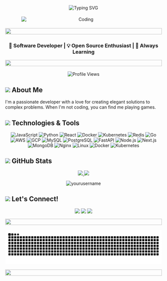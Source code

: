 <div align="center">
  <img src="https://readme-typing-svg.herokuapp.com?font=Fira+Code&size=30&duration=3000&pause=1000&color=2BBC8A&center=true&vCenter=true&width=600&lines=Hi+there%2C+I'm+Boluwatife+Ade-ojo;Welcome+to+my+GitHub!" alt="Typing SVG" />
  
  <img src="https://user-images.githubusercontent.com/55389276/140866485-8fb1c876-9a8f-4d6a-98dc-08c4981eaf70.gif" alt="Coding" width="400" style="display: block; margin: 20px auto;" />
</div>

<p align="center">
  <img src="https://i.imgur.com/dBaSKWF.gif" height="20" width="100%">
</p>

<h3 align="center">🚀 Software Developer | 💡 Open Source Enthusiast | 🌱 Always Learning</h3>

<p align="center">
  <img src="https://i.imgur.com/dBaSKWF.gif" height="20" width="100%">
</p>

<div align="center">
  
  ![Profile Views](https://komarev.com/ghpvc/?username=bolexs&color=blueviolet&style=flat-square&label=Profile+Views)
  
</div>

## <img src="https://media2.giphy.com/media/QssGEmpkyEOhBCb7e1/giphy.gif?cid=ecf05e47a0n3gi1bfqntqmob8g9aid1oyj2wr3ds3mg700bl&rid=giphy.gif" width="25"> About Me

I'm a passionate developer with a love for creating elegant solutions to complex problems. When I'm not coding, you can find me playing games.

## <img src="https://media2.giphy.com/media/QssGEmpkyEOhBCb7e1/giphy.gif?cid=ecf05e47a0n3gi1bfqntqmob8g9aid1oyj2wr3ds3mg700bl&rid=giphy.gif" width="25"> Technologies & Tools

<p align="center">
  <img src="https://img.shields.io/badge/JavaScript-%23F7DF1E.svg?style=for-the-badge&logo=javascript&logoColor=black" alt="JavaScript">
  <img src="https://img.shields.io/badge/Python-%233776AB.svg?style=for-the-badge&logo=python&logoColor=white" alt="Python">
  <img src="https://img.shields.io/badge/React-%2361DAFB.svg?style=for-the-badge&logo=react&logoColor=black" alt="React">
  <img src="https://img.shields.io/badge/Docker-%232496ED.svg?style=for-the-badge&logo=docker&logoColor=white" alt="Docker">
  <img src="https://img.shields.io/badge/Kubernetes-%23326CE5.svg?style=for-the-badge&logo=kubernetes&logoColor=white" alt="Kubernetes">
  <img src="https://img.shields.io/badge/Redis-%23DC382D.svg?style=for-the-badge&logo=redis&logoColor=white" alt="Redis">
  <img src="https://img.shields.io/badge/Go-%2300ADD8.svg?style=for-the-badge&logo=go&logoColor=white" alt="Go">
  <img src="https://img.shields.io/badge/AWS-%23232F3E.svg?style=for-the-badge&logo=amazon-aws&logoColor=white" alt="AWS">
  <img src="https://img.shields.io/badge/GCP-%234285F4.svg?style=for-the-badge&logo=google-cloud&logoColor=white" alt="GCP">
  <img src="https://img.shields.io/badge/MySQL-%234479A1.svg?style=for-the-badge&logo=mysql&logoColor=white" alt="MySQL">
  <img src="https://img.shields.io/badge/PostgreSQL-%23336791.svg?style=for-the-badge&logo=postgresql&logoColor=white" alt="PostgreSQL">
  <img src="https://img.shields.io/badge/FastAPI-%23009688.svg?style=for-the-badge&logo=fastapi&logoColor=white" alt="FastAPI">
  <img src="https://img.shields.io/badge/Node.js-%23339933.svg?style=for-the-badge&logo=node.js&logoColor=white" alt="Node.js">
  <img src="https://img.shields.io/badge/Next.js-%23000000.svg?style=for-the-badge&logo=next.js&logoColor=white" alt="Next.js">
  <img src="https://img.shields.io/badge/MongoDB-%234ea94b.svg?style=for-the-badge&logo=mongodb&logoColor=white" alt="MongoDB">
  <img src="https://img.shields.io/badge/Nginx-%23009639.svg?style=for-the-badge&logo=nginx&logoColor=white" alt="Nginx">
  <img src="https://img.shields.io/badge/Linux-%23FCC624.svg?style=for-the-badge&logo=linux&logoColor=black" alt="Linux">
  <img src="https://img.shields.io/badge/Docker-%232496ED.svg?style=for-the-badge&logo=docker&logoColor=white" alt="Docker">
  <img src="https://img.shields.io/badge/Kubernetes-%23326CE5.svg?style=for-the-badge&logo=kubernetes&logoColor=white" alt="Kubernetes">
</p>

## <img src="https://media.giphy.com/media/iY8CRBdQXODJSCERIr/giphy.gif" width="25"> GitHub Stats

<p align="center">
  <a href="https://github.com/bolexs">
    <img height="180em" src="https://github-readme-stats.vercel.app/api?username=bolexs&show_icons=true&theme=radical"/>
    <img height="180em" src="https://github-readme-stats.vercel.app/api/top-langs/?username=bolexs&layout=compact&theme=radical"/>
  </a>
</p>

<p align="center">
  <img src="https://github-readme-streak-stats.herokuapp.com/?user=bolexs&theme=radical" alt="yourusername" />
</p>

## <img src="https://media.giphy.com/media/LnQjpWaON8nhr21vNW/giphy.gif" width="25"> Let's Connect!

<p align="center">
  <a href="https://medium.com/@boluwatufeadeojo" target="_blank" rel="noopener noreferrer"><img src="https://img.shields.io/badge/-Blog-FF4088?style=for-the-badge&logo=Medium&logoColor=white"/></a>
  <a href="https://x.com/bolex396" target="_blank" rel="noopener noreferrer"><img src="https://img.shields.io/badge/-Twitter-1DA1F2?style=for-the-badge&logo=twitter&logoColor=white"/></a>
  <a href="https://www.linkedin.com/in/boluwatife-ade-ojo/" target="_blank" rel="noopener noreferrer"><img src="https://img.shields.io/badge/-LinkedIn-0077B5?style=for-the-badge&logo=linkedin&logoColor=white"/></a>
</p>

<p align="center">
  <img src="https://i.imgur.com/dBaSKWF.gif" height="20" width="100%">
</p>

<div align="center">
  <picture>
    <source
      media="(prefers-color-scheme: dark)"
      srcset="https://raw.githubusercontent.com/bolexs/bolexs/output/github-contribution-grid-snake-dark.svg?v=1"
    />
    <source
      media="(prefers-color-scheme: light)"
      srcset="https://raw.githubusercontent.com/bolexs/bolexs/output/github-contribution-grid-snake.svg?v=1"
    />
    <img
      alt="github contribution grid snake animation"
      src="https://raw.githubusercontent.com/bolexs/bolexs/output/github-contribution-grid-snake.svg?v=1"
    />
  </picture>
</div>

<p align="center">
  <img src="https://i.imgur.com/dBaSKWF.gif" height="20" width="100%">
</p>
